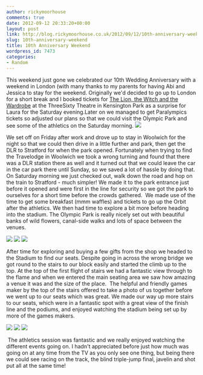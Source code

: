 ```yaml
---
author: rickymoorhouse
comments: true
date: 2012-09-12 20:33:20+00:00
layout: post
link: http://blog.rickymoorhouse.co.uk/2012/09/12/10th-anniversary-weekend/
slug: 10th-anniversary-weekend
title: 10th Anniversary Weekend
wordpress_id: 7473
categories:
- Random
---
```


This weekend just gone we celebrated our 10th Wedding Anniversary with a weekend in London (with many thanks to my parents for having Abi and Jessica to stay for the weekend. Originally we'd decided to go up to London for a short break and I booked tickets for [The Lion, the Witch and the Wardrobe](http://web.lionwitchtheshow.com/) at the ThreeSixty Theatre in Kensington Park as a surprise for Laura for the Saturday evening.Later on we managed to get Paralympics tickets so adjusted our plans so that we could visit the Olympic Park and see some of the athletics on the Saturday morning. [![](http://rickymoorhouse.files.wordpress.com/2012/09/olympicstadium.jpg?w=420&h=135)](http://rickymoorhouse.files.wordpress.com/2012/09/olympicstadium.jpg)

We set off on Friday after work and drove up to stay in Woolwich for the night so that we could then drive in a little further and park, then get the DLR to Stratford for when the park opened. Fortunately when trying to find the Travelodge in Woolwich we took a wrong turning and found that there was a DLR station there as well and it turned out that we could leave the car in the car park there until Sunday, so we saved a lot of hassle by doing that.  On Saturday morning we just checked out, walk down the road and hop on the train to Stratford - much simpler! We made it to the park entrance just before it opened and were first in the line for security so we got the park to ourselves for a short time before the crowds gathered.  We made use of the time to get some breakfast (mmm waffles) and tickets to go up the Orbit after the athletics. We then had time to explore a bit more before heading into the stadium. The Olympic Park is really nicely set out with beautiful banks of wild flowers, canal-side walks and lots of space between the venues.


[![](http://rickymoorhouse.files.wordpress.com/2012/09/03-p1300370.jpg?w=150&h=150)](http://rickymoorhouse.files.wordpress.com/2012/09/03-p1300370.jpg) [![](http://rickymoorhouse.files.wordpress.com/2012/09/1-p1300368.jpg?w=150&h=150)](http://rickymoorhouse.files.wordpress.com/2012/09/1-p1300368.jpg) [![](http://rickymoorhouse.files.wordpress.com/2012/09/05-p13003851.jpg?w=150&h=150)](http://rickymoorhouse.files.wordpress.com/2012/09/05-p13003851.jpg)


After time for exploring and buying a few gifts from the shop we headed to the Stadium to find our seats. Despite going in across the wrong bridge we got round to the stairs to our block easily and started the climb up to the top. At the top of the first flight of stairs we had a fantastic view through to the flame and when we entered the main seating area we saw how amazing a venue it was and the size of the place.  The helpful and friendly games maker by the top of the stairs offered to take a photo of us together before we went up to our seats which was great. We made our way up more stairs to our seats, which were in a fantastic spot with a great view of the finish line and the podiums, and enjoyed watching the stadium being set up by more of the games makers.


[![](http://rickymoorhouse.files.wordpress.com/2012/09/10-p1300399.jpg?w=150&h=150)](http://rickymoorhouse.files.wordpress.com/2012/09/10-p1300399.jpg) [![](http://rickymoorhouse.files.wordpress.com/2012/09/11-p1300403.jpg?w=150&h=150)](http://rickymoorhouse.files.wordpress.com/2012/09/11-p1300403.jpg) [![](http://rickymoorhouse.files.wordpress.com/2012/09/13-p1300418.jpg?w=150&h=150)](http://rickymoorhouse.files.wordpress.com/2012/09/13-p1300418.jpg)


 The athletics session was fantastic and we really enjoyed watching the different events going on. I hadn't appreciated before just how much was going on at any time from the TV as you only see one thing, but being there we could see racing on the track, the blind triple-jump final, javelin and shot put all at the same time!


